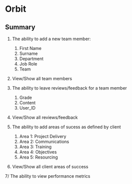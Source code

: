 # Orbit

## Summary

1. The ability to add a new team member:
    1. First Name
    2. Surname
    3. Department
    4. Job Role
    5. Team
    
2. View/Show all team members

3. The ability to leave reviews/feedback for a team member
    1. Grade
    2. Content
    3. User_ID
    
4. View/Show all reviews/feedback

5. The ability to add areas of sucess as defined by client
    1. Area 1: Project Delivery
    2. Area 2: Communications
    3. Area 3: Training
    4. Area 4: Objectives
    5. Area 5: Resourcing

6. View/Show all client areas of success

7/ The ability to view performance metrics
